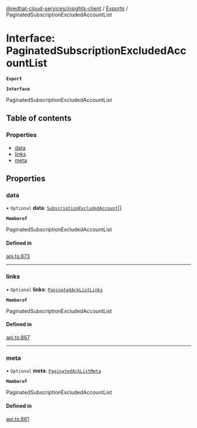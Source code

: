 [@redhat-cloud-services/insights-client](../README.md) / [Exports](../modules.md) / PaginatedSubscriptionExcludedAccountList

# Interface: PaginatedSubscriptionExcludedAccountList

**`Export`**

**`Interface`**

PaginatedSubscriptionExcludedAccountList

## Table of contents

### Properties

- [data](PaginatedSubscriptionExcludedAccountList.md#data)
- [links](PaginatedSubscriptionExcludedAccountList.md#links)
- [meta](PaginatedSubscriptionExcludedAccountList.md#meta)

## Properties

### data

• `Optional` **data**: [`SubscriptionExcludedAccount`](SubscriptionExcludedAccount.md)[]

**`Memberof`**

PaginatedSubscriptionExcludedAccountList

#### Defined in

[api.ts:873](https://github.com/RedHatInsights/javascript-clients/blob/master/packages/insights/api.ts#L873)

___

### links

• `Optional` **links**: [`PaginatedAckListLinks`](PaginatedAckListLinks.md)

**`Memberof`**

PaginatedSubscriptionExcludedAccountList

#### Defined in

[api.ts:867](https://github.com/RedHatInsights/javascript-clients/blob/master/packages/insights/api.ts#L867)

___

### meta

• `Optional` **meta**: [`PaginatedAckListMeta`](PaginatedAckListMeta.md)

**`Memberof`**

PaginatedSubscriptionExcludedAccountList

#### Defined in

[api.ts:861](https://github.com/RedHatInsights/javascript-clients/blob/master/packages/insights/api.ts#L861)
